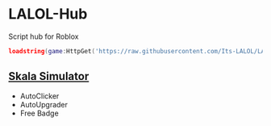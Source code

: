 # LALOL-Hub
Script hub for Roblox

```lua
loadstring(game:HttpGet('https://raw.githubusercontent.com/Its-LALOL/LALOL-Hub/main/.lua'))()
```

## [Skala Simulator](https://www.roblox.com/games/10972284553/Skala-Simulator)
- AutoClicker
- AutoUpgrader
- Free Badge
